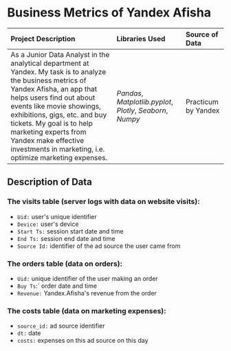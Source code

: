 # Business Metrics of Yandex Afisha

| Project Description | Libraries Used | Source of Data |
| :---------------------- | :---------------------- | :---------------------- | 
|As a Junior Data Analyst in the analytical department at Yandex. My task is to analyze the business metrics of Yandex Afisha, an app that helps users find out about events like movie showings, exhibitions, gigs, etc. and buy tickets. My goal is to help marketing experts from Yandex make effective investments in marketing, i.e. optimize marketing expenses. | *Pandas*, *Matplotlib.pyplot*, *Plotly*, *Seaborn*, *Numpy* | Practicum by Yandex |


## Description of Data

### The visits table (server logs with data on website visits):
- `Uid:` user's unique identifier
- `Device:` user's device
- `Start Ts:` session start date and time
- `End Ts:` session end date and time
- `Source Id:` identifier of the ad source the user came from

### The orders table (data on orders):
- `Uid:` unique identifier of the user making an order
- `Buy Ts`:` order date and time
- `Revenue:` Yandex.Afisha's revenue from the order

### The costs table (data on marketing expenses):
- `source_id:` ad source identifier
- `dt:` date
- `costs:` expenses on this ad source on this day
